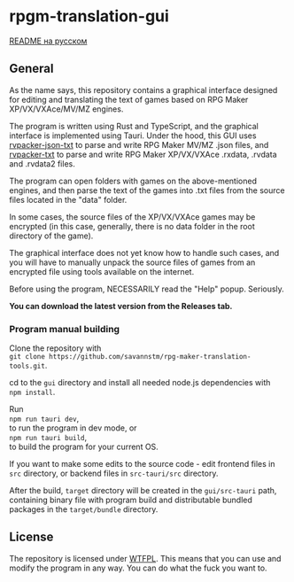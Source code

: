# rpgm-translation-gui

[README на русском](https://github.com/savannstm/rpgm-translation-gui/blob/main/README-ru.md)

## General

As the name says, this repository contains a graphical interface designed for editing and translating the text of games based on RPG Maker XP/VX/VXAce/MV/MZ engines.

The program is written using Rust and TypeScript, and the graphical interface is implemented using Tauri. Under the hood, this GUI uses [rvpacker-json-txt](https://github.com/savannstm/rvpacker-json-txt) to parse and write RPG Maker MV/MZ .json files, and [rvpacker-txt](https://github.com/savannstm/rvpacker-txt) to parse and write RPG Maker XP/VX/VXAce .rxdata, .rvdata and .rvdata2 files.

The program can open folders with games on the above-mentioned engines, and then parse the text of the games into .txt files from the source files located in the "data" folder.

In some cases, the source files of the XP/VX/VXAce games may be encrypted (in this case, generally, there is no data folder in the root directory of the game).

The graphical interface does not yet know how to handle such cases, and you will have to manually unpack the source files of games from an encrypted file using tools available on the internet.

Before using the program, NECESSARILY read the "Help" popup. Seriously.

**You can download the latest version from the Releases tab.**

### Program manual building

Clone the repository with\
`git clone https://github.com/savannstm/rpg-maker-translation-tools.git`.

cd to the `gui` directory and install all needed node.js dependencies with\
`npm install`.

Run\
`npm run tauri dev`,\
to run the program in dev mode, or\
`npm run tauri build`,\
to build the program for your current OS.

If you want to make some edits to the source code - edit frontend files in `src` directory, or backend files in `src-tauri/src` directory.

After the build, `target` directory will be created in the `gui/src-tauri` path, containing binary file with program build and distributable bundled packages in the `target/bundle` directory.

## License

The repository is licensed under [WTFPL](http://www.wtfpl.net/).
This means that you can use and modify the program in any way. You can do what the fuck you want to.
